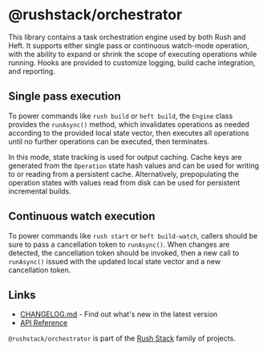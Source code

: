 # @rushstack/orchestrator

This library contains a task orchestration engine used by both Rush and Heft. It supports either single pass or continuous watch-mode operation, with the ability to expand or shrink the scope of executing operations while running.
Hooks are provided to customize logging, build cache integration, and reporting.

## Single pass execution
To power commands like `rush build` or `heft build`, the `Engine` class provides the `runAsync()` method, which invalidates operations as needed according to the provided local state vector, then executes all operations until no further operations can be executed, then terminates.

In this mode, state tracking is used for output caching. Cache keys are generated from the `Operation` state hash values and can be used for writing to or reading from a persistent cache. Alternatively, prepopulating the operation states with values read from disk can be used for persistent incremental builds.

## Continuous watch execution
To power commands like `rush start` or `heft build-watch`, callers should be sure to pass a cancellation token to `runAsync()`. When changes are detected, the cancellation token should be invoked, then a new call to `runAsync()` issued with the updated local state vector and a new cancellation token.

## Links

- [CHANGELOG.md](
  https://github.com/microsoft/rushstack/blob/main/libraries/orchestrator/CHANGELOG.md) - Find
  out what's new in the latest version
- [API Reference](https://rushstack.io/pages/api/orchestrator/)

`@rushstack/orchestrator` is part of the [Rush Stack](https://rushstack.io/) family of projects.
